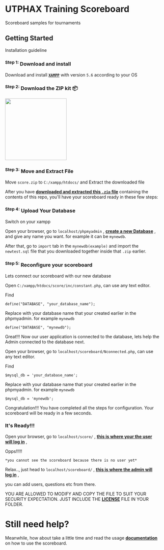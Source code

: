 # UTPHAX Training Scoreboard

Scoreboard samples for tournaments

## Getting Started

Installation guideline


### <sup>Step 1:</sup> Download and install

Download and install __[`XAMPP`](https://www.apachefriends.org/download.html)__ with version `5.6` according to your OS


### <sup>Step 2:</sup> Download the ZIP kit 📦

[<img src="http://i.imgur.com/UVPZoM0.png" width="200">](https://github.com/neonexxa/scoreboard/score.zip)


### <sup>Step 3:</sup> Move and Extract File

Move `score.zip` to `C:/xampp/htdocs/` and Extract the downloaded file

After you have __[downloaded and extracted this `.zip` file](https://github.com/neonexxa/scoreboard/score.zip)__ containing the contents of this repo, you'll have your scoreboard ready in these few steps:


### <sup>Step 4:</sup> Upload Your Database

Switch on your xampp 

Open your browser, go to `localhost/phpmyadmin` , __[create a new Database](http://webvaultwiki.com.au/(S(iungfwenvz2f5c55pioeinil))/Default.aspx?Page=Create-Mysql-Database-User-Phpmyadmin&NS=&AspxAutoDetectCookieSupport=1)__ , and give any name you want. for example it can be `mynewdb`. 

After that, go to `import` tab in the `mynewdb(example)` and import the `newtest.sql` file that you downloaded together inside that `.zip` earlier.


### <sup>Step 5:</sup> Reconfigure your scoreboard

Lets connect our scoreboard with our new database

Open `C:/xampp/htdocs/score/inc/constant.php`, can use any text editor. 

Find 

	define("DATABASE", "your_database_name");

Replace with your database name that your created earlier in the phpmyadmin. for example `mynewdb` 

	define("DATABASE", "mynewdb");

Great!!! Now our user application is connected to the database, lets help the Admin connected to the database next. 

Open your browser, go to `localhost/scoreboard/Nconnected.php`, can use any text editor.

Find 

	$mysql_db = 'your_database_name';

Replace with your database name that your created earlier in the phpmyadmin. for example `mynewdb` 

	$mysql_db = 'mynewdb';

Congratulation!!! You have completed all the steps for configuration. Your scoreboard will be ready in a few seconds. 

### It's Ready!!!

Open your browser, go to `localhost/score/` , __[this is where your the user will log in](http://localhost/score)__ , 

Opps!!!!! 

	*you cannot see the scoreboard because there is no user yet*

Relax.., just head to `localhost/scoreboard/` , __[this is where the admin will log in](http://localhost/scoreboard)__ , 

you can add users, questions etc from there. 

YOU ARE ALLOWED TO MODIFY AND COPY THE FILE TO SUIT YOUR SECURITY EXPECTATION. JUST INCLUDE THE __[LICENSE](https://github.com/neonexxa/scoreboard/blob/master/LICENSE)__ FILE IN YOUR FOLDER. 

# Still need help?

Meanwhile, how about take a little time and read the usage __[documentation](https://github.com/neonexxa/scoreboard/blob/master/USAGE.md)__ on how to use the scoreboard.



